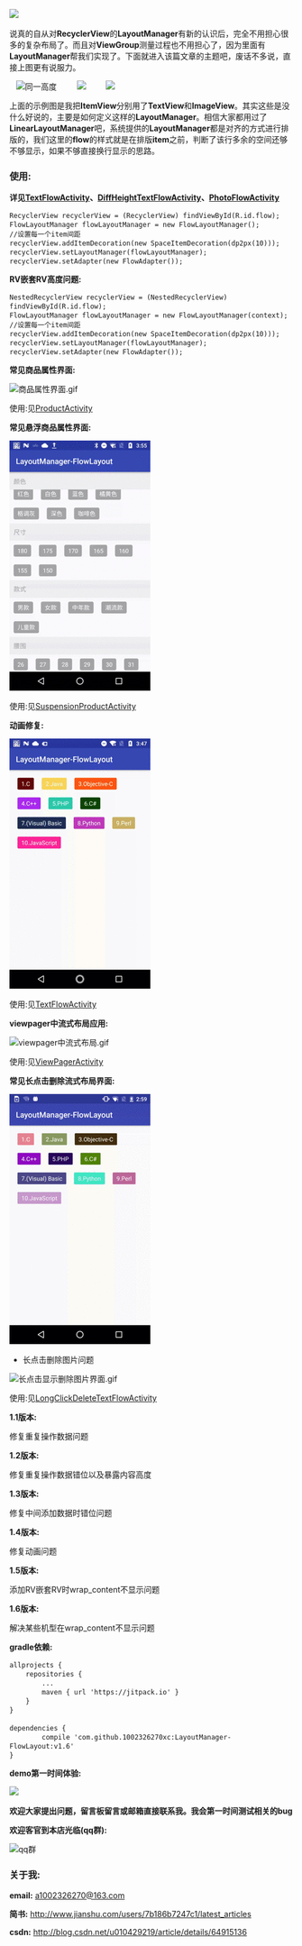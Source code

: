 [![](https://jitpack.io/v/1002326270xc/LayoutManager-FlowLayout.svg)](https://jitpack.io/#1002326270xc/LayoutManager-FlowLayout/v1.5)

说真的自从对**RecyclerView**的**LayoutManager**有新的认识后，完全不用担心很多的复杂布局了。而且对**ViewGroup**测量过程也不用担心了，因为里面有**LayoutManager**帮我们实现了。下面就进入该篇文章的主题吧，废话不多说，直接上图更有说服力。

<div>
    <image src="https://github.com/1002326270xc/LayoutManager-FlowLayout/blob/master/photos/RecyclerView-LayoutManager-Text.gif" width="250" title="同一高度"/>
    <image hspace="20" src="https://github.com/1002326270xc/LayoutManager-FlowLayout/blob/master/photos/RecyclerView-LayoutManager-DiffHeightText.gif" width="250"/>
    <image src="https://github.com/1002326270xc/LayoutManager-FlowLayout/blob/master/photos/RecyclerView-LayoutManager-Image.gif" width="250"/>
</div>

上面的示例图是我把**ItemView**分别用了**TextView**和**ImageView**。其实这些是没什么好说的，主要是如何定义这样的**LayoutManager**。相信大家都用过了**LinearLayoutManager**吧，系统提供的**LayoutManager**都是对齐的方式进行排版的，我们这里的**flow**的样式就是在排版**item**之前，判断了该行多余的空间还够不够显示，如果不够直接换行显示的思路。

### 使用:
**详见[TextFlowActivity](https://github.com/1002326270xc/LayoutManager-FlowLayout/blob/master/app/src/main/java/com/single/flowlayout/TextFlowActivity.java)、[DiffHeightTextFlowActivity](https://github.com/1002326270xc/LayoutManager-FlowLayout/blob/master/app/src/main/java/com/single/flowlayout/DiffHeightTextFlowActivity.java)、[PhotoFlowActivity](https://github.com/1002326270xc/LayoutManager-FlowLayout/blob/master/app/src/main/java/com/single/flowlayout/PhotoFlowActivity.java)**
```
RecyclerView recyclerView = (RecyclerView) findViewById(R.id.flow);
FlowLayoutManager flowLayoutManager = new FlowLayoutManager();
//设置每一个item间距
recyclerView.addItemDecoration(new SpaceItemDecoration(dp2px(10)));
recyclerView.setLayoutManager(flowLayoutManager);
recyclerView.setAdapter(new FlowAdapter());
```

**RV嵌套RV高度问题:**
```
NestedRecyclerView recyclerView = (NestedRecyclerView) findViewById(R.id.flow);
FlowLayoutManager flowLayoutManager = new FlowLayoutManager(context);
//设置每一个item间距
recyclerView.addItemDecoration(new SpaceItemDecoration(dp2px(10)));
recyclerView.setLayoutManager(flowLayoutManager);
recyclerView.setAdapter(new FlowAdapter());
```

**常见商品属性界面:**

![商品属性界面.gif](https://github.com/1002326270xc/LayoutManager-FlowLayout/blob/master/photos/商品属性界面.gif)

使用:见[ProductActivity](https://github.com/1002326270xc/LayoutManager-FlowLayout/blob/master/app/src/main/java/com/single/flowlayout/ProductActivity.java)

**常见悬浮商品属性界面:**

![商品属性界面.gif](https://github.com/1002326270xc/LayoutManager-FlowLayout/blob/master/photos/悬浮商品属性界面.gif)

使用:见[SuspensionProductActivity](https://github.com/1002326270xc/LayoutManager-FlowLayout/blob/master/app/src/main/java/com/single/flowlayout/SuspensionProductActivity.java)

**动画修复:**

![动画修复.gif](https://github.com/1002326270xc/LayoutManager-FlowLayout/blob/master/photos/动画演示.gif)

使用:见[TextFlowActivity](https://github.com/1002326270xc/LayoutManager-FlowLayout/blob/master/app/src/main/java/com/single/flowlayout/TextFlowActivity.java)

**viewpager中流式布局应用:**

![viewpager中流式布局.gif](http://upload-images.jianshu.io/upload_images/2528336-e617484b3d42dc85.gif?imageMogr2/auto-orient/strip%7CimageView2/2/w/1240)

使用:见[ViewPagerActivity](https://github.com/1002326270xc/LayoutManager-FlowLayout/blob/vp_flow/app/src/main/java/com/single/flowlayout/ViewPagerActivity.java)

**常见长点击删除流式布局界面:**

![长点击删除界面.gif](https://github.com/1002326270xc/LayoutManager-FlowLayout/blob/vp_flow/photos/长点击删除界面.gif)

- 长点击删除图片问题

![长点击显示删除图片界面.gif](https://github.com/xiangcman/LayoutManager-FlowLayout/blob/master/photos/长点击显示删除图片界面.gif)

使用:见[LongClickDeleteTextFlowActivity](https://github.com/1002326270xc/LayoutManager-FlowLayout/blob/vp_flow/app/src/main/java/com/single/flowlayout/LongClickDeleteTextFlowActivity.java)

**1.1版本:**

修复重复操作数据问题

**1.2版本:**

修复重复操作数据错位以及暴露内容高度

**1.3版本:**

修复中间添加数据时错位问题

**1.4版本:**

修复动画问题

**1.5版本:**

添加RV嵌套RV时wrap_content不显示问题

**1.6版本:**

解决某些机型在wrap_content不显示问题

**gradle依赖:**
```
allprojects {
	repositories {
		...
		maven { url 'https://jitpack.io' }
	}
}

dependencies {
        compile 'com.github.1002326270xc:LayoutManager-FlowLayout:v1.6'
}
```

**demo第一时间体验:**

<image src="https://github.com/1002326270xc/LayoutManager-FlowLayout/blob/master/photos/demo.jpg" width="250" width="250"/>


**欢迎大家提出问题，留言板留言或邮箱直接联系我。我会第一时间测试相关的bug**

**欢迎客官到本店光临(qq群):**

<image src="https://github.com/1002326270xc/LayoutManager-FlowLayout/blob/master/photos/IMG_0221.jpg" width="250" width="250" title="qq群"/>
       
### 关于我:

**email:** a1002326270@163.com

**简书:** http://www.jianshu.com/users/7b186b7247c1/latest_articles

**csdn:** http://blog.csdn.net/u010429219/article/details/64915136
